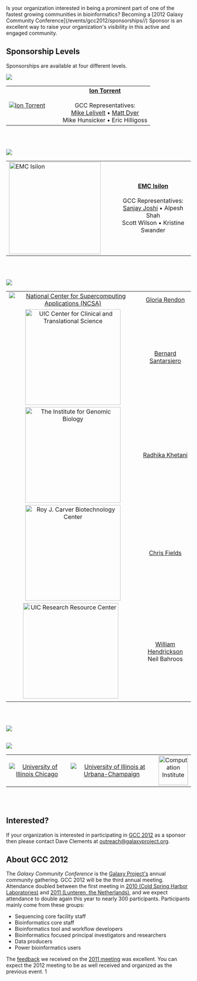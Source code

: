 <slot name="/events/gcc2012/page-header" />


<slot name="/events/gcc2012/linkbox" />
Is your organization interested in being a prominent part of one of the fastest growing communities in bioinformatics?  Becoming a [2012 Galaxy Community Conference](/events/gcc2012/sponsorships//) Sponsor is an excellent way to raise your organization's visibility in this active and engaged community.


## Sponsorship Levels

Sponsorships are available at four different levels.

![](/events/gcc2012/sponsorships/PlatinumBannerLeft.png)

<table>
  <tr>
    <td style=" border: none;"> <a href='http://www.lifetechnologies.com/'><img src="/src/events/gcc2012/sponsorships/IonTorrentLogo340.png" alt="Ion Torrent"  /></a> </td>
    <td style=" border: none;"> </td>
    <td style=" border: none;"> </td>
    <td style=" border: none; text-align: center;"> <strong><a href='http://www.lifetechnologies.com/'>Ion Torrent</a></strong><br /><br />GCC Representatives: <br /><a href='/people/mike-lelivelt/'>Mike Lelivelt</a> &bull; <a href='/people/matt-dyer/'>Matt Dyer</a><br />Mike Hunsicker &bull; Eric Hilligoss </td>
  </tr>
</table>

<br /><br />

![](/events/gcc2012/sponsorships/GoldBannerLeft.png)

<table>
  <tr>
    <td style=" border: none;"> <a href='http://www.emc.com/isilon'><img src="/src/images/logos/EMCLogo260.png" alt="EMC Isilon" width="250" /></a> </td>
    <td style=" border: none;"> </td>
    <td style=" border: none;"> </td>
    <td style=" border: none; text-align: center;"> <strong><a href='http://www.emc.com/isilon'>EMC Isilon</a></strong><br /><br />GCC Representatives: <br /><a href='/people/sanjay-joshi/'>Sanjay Joshi</a> &bull; Alpesh Shah<br />Scott Wilson &bull; Kristine Swander </td>
  </tr>
</table>

<br /><br />


![](/events/gcc2012/sponsorships/SilverBanner.png)

<table>
  <tr>
    <td style=" text-align: center; vertical-align: bottom; border: none;"> <a href='http://www.ncsa.illinois.edu/'><img src="/src/events/gcc2012/sponsorships/NCSALogoSmall.png" alt="National Center for Supercomputing Applications (NCSA)"  /></a> </td>
    <td style=" border: none; text-align: center;"> <a href='https://netfiles.uiuc.edu/grendon/www/'>Gloria Rendon</a> </td>
  </tr>
  <tr>
    <td style=" text-align: center; vertical-align: bottom; border: none;"> <a href='http://www.ccts.uic.edu/'><img src="/src/events/gcc2012/sponsorships/UIC_CCTS_Logo.png" alt="UIC Center for Clinical and Translational Science" width="260" /></a> </td>
    <td style=" border: none; text-align: center;"> <a href='http://www.uic.edu/labs/bds/bdslab/Welcome.html'>Bernard Santarsiero</a> </td>
  </tr>
  <tr>
    <td style=" text-align: center; border: none;"> <a href='http://www.igb.uiuc.edu/'><img src="/src/events/gcc2012/sponsorships/UIUC_IGB280.png" alt="The Institute for Genomic Biology" width=260 /></a> </td>
    <td style=" border: none; text-align: center;"> <a href='/people/radhika-khetani/'>Radhika Khetani</a> </td>
  </tr>
  <tr>
    <td style=" text-align: center; border: none;"> <a href='http://www.biotech.uiuc.edu/'><img src="/src/events/gcc2012/sponsorships/UIUC_RJC_Biotech_Center280.png" alt="Roy J. Carver Biotechnology Center" width=260 /></a> </td>
    <td style=" border: none; text-align: center;"> <a href='http://www.bioperl.org/wiki/User:Cjfields'>Chris Fields</a> </td>
  </tr>
  <tr>
    <td style=" text-align: center; vertical-align: bottom; border: none;"> <a href='http://www.rrc.uic.edu/'><img src="/src/events/gcc2012/sponsorships/UIC_RRC_Logo.png" alt="UIC Research Resource Center" width="260" /></a>  &nbsp;&nbsp; </td>
    <td style=" border: none; text-align: center;"> <a href='http://www.uic.edu/depts/mcmi/faculty/hendrickson/'>William Hendrickson</a><br />Neil Bahroos  </td>
  </tr>
</table>

<br /><br />

![](/events/gcc2012/sponsorships/BronzeBanner.png)
<br /><br />

![](/events/gcc2012/sponsorships/HostsBanner.png)
<div class='indent'>

<table>
  <tr>
    <td style=" text-align: center; border: none;"> <a href='http://uic.edu/'><img src="/src/images/logos/UICLogo.png" alt="University of Illinois Chicago"  /></a> </td>
    <td style=" text-align: center; border: none;"> &nbsp;&nbsp; <a href='http://illinois.edu/'><img src="/src/images/logos/UIUCLogo.png" alt="University of Illinois at Urbana-Champaign"  /></a> &nbsp;&nbsp; </td>
    <td style=" text-align: center; border: none;"> <a href='http://http://www.ci.uchicago.edu/'><img src="/src/images/logos/ComputaitonInstituteLogo.png" alt="Computation Institute" height=80 /></a> </td>
  </tr>
</table>


</div>
<br /><br />


## Interested?

If your organization is interested in participating in [GCC 2012](/events/gcc2012/sponsorships//) as a sponsor then please contact Dave Clements at [outreach@galaxyproject.org](mailto:outreach@galaxyproject.org).

<slot name="/events/gcc2012/ask-the-organizers" />

## About GCC 2012

The *Galaxy Community Conference* is the [Galaxy Project's](http://galaxyproject.org/) annual community gathering.  GCC 2012 will be the third annual meeting.  Attendance doubled between the first meeting in [2010 (Cold Spring Harbor Laboratories)](/events/gcc2012/GDC2010/) and [2011 (Lunteren, the Netherlands)](https://galaxyproject.org/gcc2011/), and we expect attendance to double again this year to nearly 300 participants.  Participants mainly come from these groups:
* Sequencing core facility staff
* Bioinformatics core staff
* Bioinformatics tool and workflow developers
* Bioinformatics focused principal investigators and researchers
* Data producers
* Power bioinformatics users

The [feedback](/events/gcc2011/#feedback) we received on the [2011 meeting](/events/gcc2011/) was excellent.  You can expect the 2012 meeting to be as well received and organized as the previous event.
1
